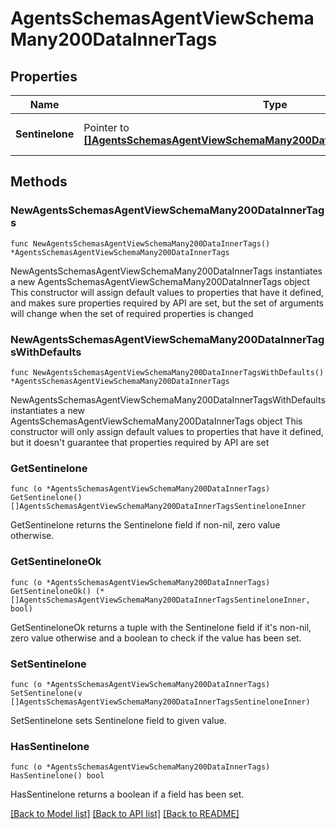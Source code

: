 # AgentsSchemasAgentViewSchemaMany200DataInnerTags

## Properties

Name | Type | Description | Notes
------------ | ------------- | ------------- | -------------
**Sentinelone** | Pointer to [**[]AgentsSchemasAgentViewSchemaMany200DataInnerTagsSentineloneInner**](AgentsSchemasAgentViewSchemaMany200DataInnerTagsSentineloneInner.md) | SentinelOne tags section | [optional] 

## Methods

### NewAgentsSchemasAgentViewSchemaMany200DataInnerTags

`func NewAgentsSchemasAgentViewSchemaMany200DataInnerTags() *AgentsSchemasAgentViewSchemaMany200DataInnerTags`

NewAgentsSchemasAgentViewSchemaMany200DataInnerTags instantiates a new AgentsSchemasAgentViewSchemaMany200DataInnerTags object
This constructor will assign default values to properties that have it defined,
and makes sure properties required by API are set, but the set of arguments
will change when the set of required properties is changed

### NewAgentsSchemasAgentViewSchemaMany200DataInnerTagsWithDefaults

`func NewAgentsSchemasAgentViewSchemaMany200DataInnerTagsWithDefaults() *AgentsSchemasAgentViewSchemaMany200DataInnerTags`

NewAgentsSchemasAgentViewSchemaMany200DataInnerTagsWithDefaults instantiates a new AgentsSchemasAgentViewSchemaMany200DataInnerTags object
This constructor will only assign default values to properties that have it defined,
but it doesn't guarantee that properties required by API are set

### GetSentinelone

`func (o *AgentsSchemasAgentViewSchemaMany200DataInnerTags) GetSentinelone() []AgentsSchemasAgentViewSchemaMany200DataInnerTagsSentineloneInner`

GetSentinelone returns the Sentinelone field if non-nil, zero value otherwise.

### GetSentineloneOk

`func (o *AgentsSchemasAgentViewSchemaMany200DataInnerTags) GetSentineloneOk() (*[]AgentsSchemasAgentViewSchemaMany200DataInnerTagsSentineloneInner, bool)`

GetSentineloneOk returns a tuple with the Sentinelone field if it's non-nil, zero value otherwise
and a boolean to check if the value has been set.

### SetSentinelone

`func (o *AgentsSchemasAgentViewSchemaMany200DataInnerTags) SetSentinelone(v []AgentsSchemasAgentViewSchemaMany200DataInnerTagsSentineloneInner)`

SetSentinelone sets Sentinelone field to given value.

### HasSentinelone

`func (o *AgentsSchemasAgentViewSchemaMany200DataInnerTags) HasSentinelone() bool`

HasSentinelone returns a boolean if a field has been set.


[[Back to Model list]](../README.md#documentation-for-models) [[Back to API list]](../README.md#documentation-for-api-endpoints) [[Back to README]](../README.md)


